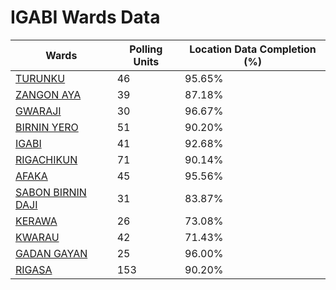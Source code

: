 
# IGABI Wards Data

| Wards | Polling Units | Location Data Completion (%) |
| ---- | ----- | ------- |
| [TURUNKU](./wards/3978-turunku) | 46 | 95.65% |
| [ZANGON AYA](./wards/3979-zangon-aya) | 39 | 87.18% |
| [GWARAJI](./wards/3980-gwaraji) | 30 | 96.67% |
| [BIRNIN YERO](./wards/3981-birnin-yero) | 51 | 90.20% |
| [IGABI](./wards/3982-igabi) | 41 | 92.68% |
| [RIGACHIKUN](./wards/3983-rigachikun) | 71 | 90.14% |
| [AFAKA](./wards/3984-afaka) | 45 | 95.56% |
| [SABON BIRNIN DAJI](./wards/3985-sabon-birnin-daji) | 31 | 83.87% |
| [KERAWA](./wards/3986-kerawa) | 26 | 73.08% |
| [KWARAU](./wards/3987-kwarau) | 42 | 71.43% |
| [GADAN GAYAN](./wards/3988-gadan-gayan) | 25 | 96.00% |
| [RIGASA](./wards/3989-rigasa) | 153 | 90.20% |





